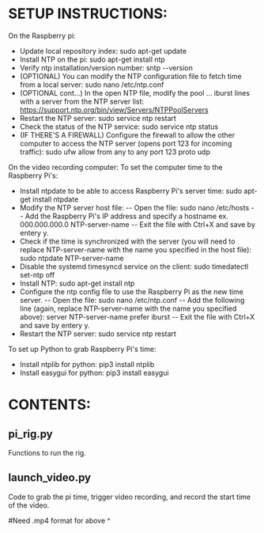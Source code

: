 # SETUP INSTRUCTIONS:
On the Raspberry pi:
- Update local repository index: sudo apt-get update
- Install NTP on the pi: sudo apt-get install ntp
- Verify ntp installation/version number: sntp --version
- (OPTIONAL) You can modify the NTP configuration file to fetch time from a local server: sudo nano /etc/ntp.conf
- (OPTIONAL cont...) In the open NTP file, modify the pool ... iburst lines with a server from the NTP server list: https://support.ntp.org/bin/view/Servers/NTPPoolServers
- Restart the NTP server: sudo service ntp restart
- Check the status of the NTP service: sudo service ntp status
- (IF THERE'S A FIREWALL) Configure the firewall to allow the other computer to access the NTP server (opens port 123 for incoming traffic): sudo ufw allow from any to any port 123 proto udp
    
On the video recording computer:
To set the computer time to the Raspberry Pi's:
- Install ntpdate to be able to access Raspberry Pi's server time: sudo apt-get install ntpdate
- Modify the NTP server host file:
-- Open the file: sudo nano /etc/hosts
-- Add the Raspberry Pi's IP address and specify a hostname ex. 000.000.000.0  NTP-server-name
-- Exit the file with Ctrl+X and save by entery y.
- Check if the time is synchronized with the server (you will need to replace NTP-server-name with the name you specified in the host file): sudo ntpdate NTP-server-name
- Disable the systemd timesyncd service on the client: sudo timedatectl set-ntp off
- Install NTP: sudo apt-get install ntp
- Configure the ntp config file to use the Raspberry Pi as the new time server.
-- Open the file: sudo nano /etc/ntp.conf
-- Add the following line (again, replace NTP-server-name with the name you specified above): server NTP-server-name prefer iburst
-- Exit the file with Ctrl+X and save by entery y.
- Restart the NTP server: sudo service ntp restart

To set up Python to grab Raspberry Pi's time:
- Install ntplib for python: pip3 install ntplib
- Install easygui for python: pip3 install easygui

# CONTENTS:
## pi_rig.py
Functions to run the rig.
## launch_video.py
Code to grab the pi time, trigger video recording, and record the start time of the video.

#Need .mp4 format for above ^